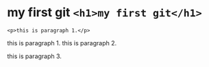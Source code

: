 # my first git `<h1>my first git</h1>`

`<p>this is paragraph 1.</p>`

this is paragraph 1.
this is paragraph 2.

this is paragraph 3.

##

###

####

#####

######

